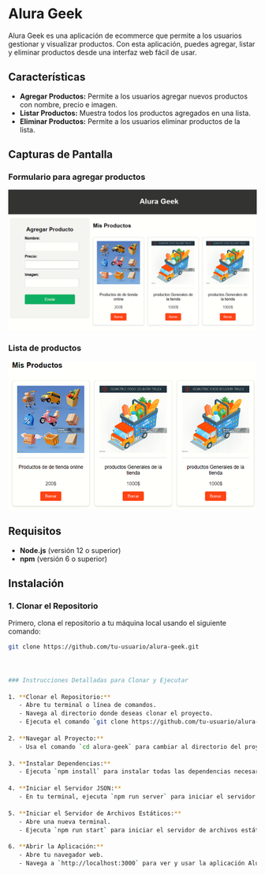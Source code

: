 # Alura Geek

Alura Geek es una aplicación de ecommerce que permite a los usuarios gestionar y visualizar productos. Con esta aplicación, puedes agregar, listar y eliminar productos desde una interfaz web fácil de usar.

## Características

- **Agregar Productos:** Permite a los usuarios agregar nuevos productos con nombre, precio e imagen.
- **Listar Productos:** Muestra todos los productos agregados en una lista.
- **Eliminar Productos:** Permite a los usuarios eliminar productos de la lista.

## Capturas de Pantalla

### Formulario para agregar productos
![Formulario](./assets/formulario.png)

### Lista de productos
![Lista de productos](./assets/productos.png)

## Requisitos

- **Node.js** (versión 12 o superior)
- **npm** (versión 6 o superior)

## Instalación

### 1. Clonar el Repositorio

Primero, clona el repositorio a tu máquina local usando el siguiente comando:

```sh
git clone https://github.com/tu-usuario/alura-geek.git



### Instrucciones Detalladas para Clonar y Ejecutar

1. **Clonar el Repositorio:**
   - Abre tu terminal o línea de comandos.
   - Navega al directorio donde deseas clonar el proyecto.
   - Ejecuta el comando `git clone https://github.com/tu-usuario/alura-geek.git`.

2. **Navegar al Proyecto:**
   - Usa el comando `cd alura-geek` para cambiar al directorio del proyecto clonado.

3. **Instalar Dependencias:**
   - Ejecuta `npm install` para instalar todas las dependencias necesarias.

4. **Iniciar el Servidor JSON:**
   - En tu terminal, ejecuta `npm run server` para iniciar el servidor JSON. Este servidor se ejecutará en `http://localhost:3001`.

5. **Iniciar el Servidor de Archivos Estáticos:**
   - Abre una nueva terminal.
   - Ejecuta `npm run start` para iniciar el servidor de archivos estáticos. Este servidor se ejecutará en `http://localhost:3000`.

6. **Abrir la Aplicación:**
   - Abre tu navegador web.
   - Navega a `http://localhost:3000` para ver y usar la aplicación Alura Geek.

